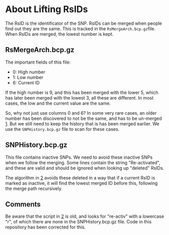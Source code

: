 About Lifting RsIDs
===================

The RsID is the identificator of the SNP. RsIDs can be merged when people find
out they are the same. This is tracked in the `RsMergeArch.bcp.gz`file. When
RsIDs are merged, the lowest number is kept.

RsMergeArch.bcp.gz
------------------

The important fields of this file:

* 0: High number
* 1: Low number
* 6: Current ID

If the high number is 9, and this has been merged with the lower 5, which has
later been merged with the lowest 3, all these are different. In most cases,
the low and the current value are the same.

So, why not just use columns 0 and 6? In some very rare cases, an older number
has been discovered to not be the same, and has to be un-merged [1]. But we still
need to keep the history that is has been merged earlier. We use the
`SNPHistory.bcp.gz` file to scan for these cases.

SNPHistory.bcp.gz
-----------------

This file contains inactive SNPs. We need to avoid these inactive SNPs when we
follow the merging. Some lines contain the string "Re-activated", and these are
valid and should be ignored when looking up "deleted" RsIDs.

The algorithm in [2] avoids these deleted in a way that if a current RsID is
marked as inactive, it will find the lowest merged ID before this, following
the merge path recursively.

Comments
--------

Be aware that the script in [2] is old, and looks for "re-activ" with a
lowercase "r", of which there are none in the SNPHistory.bcp.gz file. Code in
this repository has been corrected for this.

[1]: https://www.ncbi.nlm.nih.gov/books/NBK44496/#Schema.rs4823903_which_has_merged_into_r
[2]: http://genome.sph.umich.edu/wiki/LiftRsNumber.py
